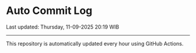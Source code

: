 # Auto Commit Log

Last updated: Thursday, 11-09-2025 20:19 WIB

---

This repository is automatically updated every hour using GitHub Actions.
